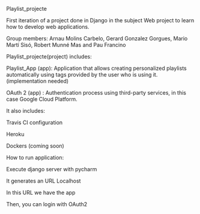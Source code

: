 Playlist_projecte

First iteration of a project done in Django in the subject Web project to learn how to develop web applications.

Group members: Arnau Molins Carbelo, Gerard Gonzalez Gorgues, Mario Martí Sisó, Robert Munné Mas and Pau Francino

Playlist_projecte(project) includes:

Playlist_App (app):  Application that allows creating personalized playlists automatically using tags provided by the user who is using it. (implementation needed)

OAuth 2 (app) :  Authentication process using third-party services, in this case Google Cloud Platform.

It also includes:

Travis CI configuration

Heroku

Dockers (coming soon)

How to run application:

Execute django server with pycharm

It generates an URL Localhost

In this URL we have the app

Then, you can login with OAuth2
